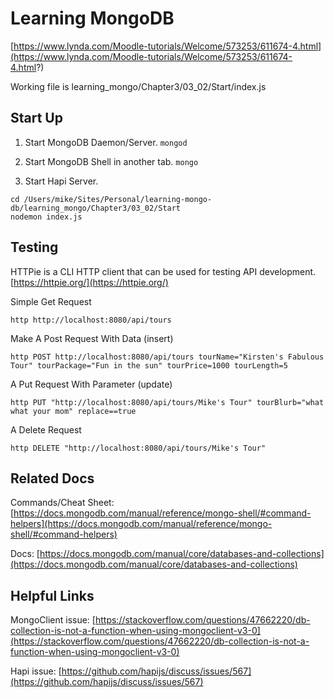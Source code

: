 # Learning MongoDB
[https://www.lynda.com/Moodle-tutorials/Welcome/573253/611674-4.html](https://www.lynda.com/Moodle-tutorials/Welcome/573253/611674-4.html?)

Working file is learning_mongo/Chapter3/03_02/Start/index.js


## Start Up

1. Start MongoDB Daemon/Server.
```mongod```

2. Start MongoDB Shell in another tab.
```mongo```

3. Start Hapi Server.
```
cd /Users/mike/Sites/Personal/learning-mongo-db/learning_mongo/Chapter3/03_02/Start
nodemon index.js
```


## Testing

HTTPie is a CLI HTTP client that can be used for testing API development. [https://httpie.org/](https://httpie.org/)

Simple Get Request
```
http http://localhost:8080/api/tours
```

Make A Post Request With Data (insert)
```
http POST http://localhost:8080/api/tours tourName="Kirsten's Fabulous Tour" tourPackage="Fun in the sun" tourPrice=1000 tourLength=5
```

A Put Request With Parameter (update)
```
http PUT "http://localhost:8080/api/tours/Mike's Tour" tourBlurb="what what your mom" replace==true
```

A Delete Request
```
http DELETE "http://localhost:8080/api/tours/Mike's Tour"
```


## Related Docs

Commands/Cheat Sheet:
[https://docs.mongodb.com/manual/reference/mongo-shell/#command-helpers](https://docs.mongodb.com/manual/reference/mongo-shell/#command-helpers)

Docs:
[https://docs.mongodb.com/manual/core/databases-and-collections](https://docs.mongodb.com/manual/core/databases-and-collections)


## Helpful Links

MongoClient issue:
[https://stackoverflow.com/questions/47662220/db-collection-is-not-a-function-when-using-mongoclient-v3-0](https://stackoverflow.com/questions/47662220/db-collection-is-not-a-function-when-using-mongoclient-v3-0)

Hapi issue:
[https://github.com/hapijs/discuss/issues/567](https://github.com/hapijs/discuss/issues/567)

